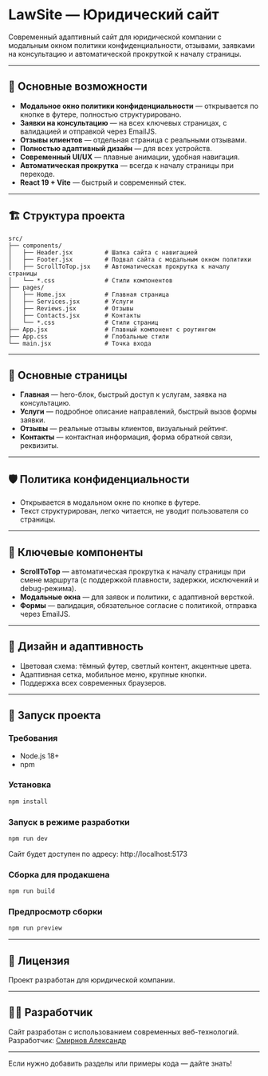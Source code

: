 # LawSite — Юридический сайт

Современный адаптивный сайт для юридической компании с модальным окном политики конфиденциальности, отзывами, заявками на консультацию и автоматической прокруткой к началу страницы.

---

## 🚀 Основные возможности

- **Модальное окно политики конфиденциальности** — открывается по кнопке в футере, полностью структурировано.
- **Заявки на консультацию** — на всех ключевых страницах, с валидацией и отправкой через EmailJS.
- **Отзывы клиентов** — отдельная страница с реальными отзывами.
- **Полностью адаптивный дизайн** — для всех устройств.
- **Современный UI/UX** — плавные анимации, удобная навигация.
- **Автоматическая прокрутка** — всегда к началу страницы при переходе.
- **React 19 + Vite** — быстрый и современный стек.

---

## 🏗️ Структура проекта

```
src/
├── components/
│   ├── Header.jsx         # Шапка сайта с навигацией
│   ├── Footer.jsx         # Подвал сайта с модальным окном политики
│   ├── ScrollToTop.jsx    # Автоматическая прокрутка к началу страницы
│   └── *.css              # Стили компонентов
├── pages/
│   ├── Home.jsx           # Главная страница
│   ├── Services.jsx       # Услуги
│   ├── Reviews.jsx        # Отзывы
│   ├── Contacts.jsx       # Контакты
│   └── *.css              # Стили страниц
├── App.jsx                # Главный компонент с роутингом
├── App.css                # Глобальные стили
└── main.jsx               # Точка входа
```

---

## 📄 Основные страницы

- **Главная** — hero-блок, быстрый доступ к услугам, заявка на консультацию.
- **Услуги** — подробное описание направлений, быстрый вызов формы заявки.
- **Отзывы** — реальные отзывы клиентов, визуальный рейтинг.
- **Контакты** — контактная информация, форма обратной связи, реквизиты.

---

## 🛡️ Политика конфиденциальности

- Открывается в модальном окне по кнопке в футере.
- Текст структурирован, легко читается, не уводит пользователя со страницы.

---

## 🧩 Ключевые компоненты

- **ScrollToTop** — автоматическая прокрутка к началу страницы при смене маршрута (с поддержкой плавности, задержки, исключений и debug-режима).
- **Модальные окна** — для заявок и политики, с адаптивной версткой.
- **Формы** — валидация, обязательное согласие с политикой, отправка через EmailJS.

---

## 🎨 Дизайн и адаптивность

- Цветовая схема: тёмный футер, светлый контент, акцентные цвета.
- Адаптивная сетка, мобильное меню, крупные кнопки.
- Поддержка всех современных браузеров.

---

## 🚀 Запуск проекта

### Требования

- Node.js 18+
- npm

### Установка

```bash
npm install
```

### Запуск в режиме разработки

```bash
npm run dev
```

Сайт будет доступен по адресу: http://localhost:5173

### Сборка для продакшена

```bash
npm run build
```

### Предпросмотр сборки

```bash
npm run preview
```

---

## 📝 Лицензия

Проект разработан для юридической компании.

---

## 👨‍💻 Разработчик

Сайт разработан с использованием современных веб-технологий.  
Разработчик: [Смирнов Александр](https://t.me/noirbtw)

---

Если нужно добавить разделы или примеры кода — дайте знать!

